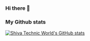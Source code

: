 ### Hi there 👋
### My Github stats

[![Shiva Technic World's GitHub stats](https://github-readme-stats.vercel.app/api?username=anuraghazra)](https://github.com/shivatechnicworld)


<!--
**shivatechnicworld/shivatechnicworld** is a ✨ _special_ ✨ repository because its `README.md` (this file) appears on your GitHub profile.

Here are some ideas to get you started:

- 🔭 I’m currently working on ...
- 🌱 I’m currently learning ...
- 👯 I’m looking to collaborate on ...
- 🤔 I’m looking for help with ...
- 💬 Ask me about ...
- 📫 How to reach me: ...
- 😄 Pronouns: ...
- ⚡ Fun fact: ...
-->
